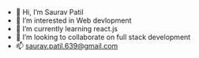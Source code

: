 - 👋 Hi, I’m Saurav Patil
- 👀 I’m interested in Web devlopment
- 🌱 I’m currently learning react.js
- 💞️ I’m looking to collaborate on full stack development
- 📫 saurav.patil.639@gmail.com

<!---
saurav1131/saurav1131 is a ✨ special ✨ repository because its `README.md` (this file) appears on your GitHub profile.
You can click the Preview link to take a look at your changes.
--->
